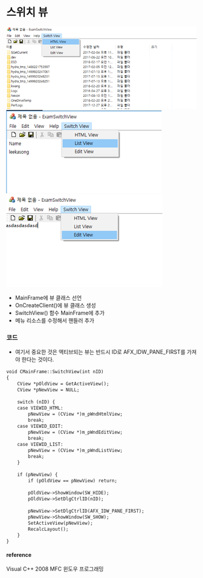 # 스위치 뷰

![](../../images/SwitchView/1.png)  
![](../../images/SwitchView/2.png)
![](../../images/SwitchView/3.png)    

* MainFrame에 뷰 클래스 선언
* OnCreateClient()에 뷰 클래스 생성
* SwitchView() 함수 MainFrame에 추가
* 메뉴 리소스를 수정해서 핸들러 추가

### 코드  

* 여기서 중요한 것은 액티브되는 뷰는 반드시 ID로 AFX_IDW_PANE_FIRST를 가져야 한다는 것이다.

```
void CMainFrame::SwitchView(int nID)
{
	CView *pOldView = GetActiveView();
	CView *pNewView = NULL;

	switch (nID) {
	case VIEWID_HTML:
		pNewView = (CView *)m_pWndHtmlView;
		break;
	case VIEWID_EDIT:
		pNewView = (CView *)m_pWndEditView;
		break;
	case VIEWID_LIST:
		pNewView = (CView *)m_pWndListView;
		break;
	}

	if (pNewView) {
		if (pOldView == pNewView) return;

		pOldView->ShowWindow(SW_HIDE);
		pOldView->SetDlgCtrlID(nID);

		pNewView->SetDlgCtrlID(AFX_IDW_PANE_FIRST);
		pNewView->ShowWindow(SW_SHOW);
		SetActiveView(pNewView);
		RecalcLayout();
	}
}
```


#### reference
Visual C++ 2008 MFC 윈도우 프로그래밍
